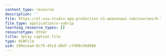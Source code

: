 ```yaml
---
content_type: resource
description: ''
file: https://ol-ocw-studio-app-production.s3.amazonaws.com/courses/8-333-statistical-mechanics-i-statistical-mechanics-of-particles-fall-2013/296ecea40c7545cdd9dfc7499c50d988_t7pTpwMjQ5I.srt
file_type: application/x-subrip
learning_resource_types: []
resourcetype: Other
title: 3play caption file
type: OCWFile
uid: 296ecea4-0c75-45cd-d9df-c7499c50d988
---
```

